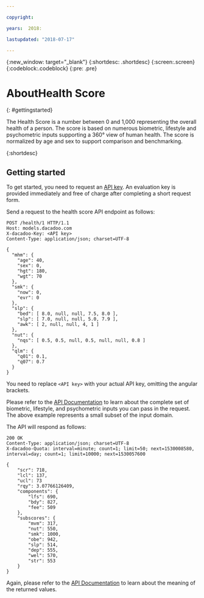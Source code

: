 ```yaml
---

copyright:

years:  2018:

lastupdated: "2018-07-17"

---
```


{:new_window: target="_blank"}
{:shortdesc: .shortdesc}
{:screen:.screen}
{:codeblock:.codeblock}
{:pre: .pre}

# AboutHealth Score
{: #gettingstarted}

The Health Score is a number between 0 and 1,000 representing the overall health of a person. The score is based on numerous biometric, lifestyle and psychometric inputs supporting a 360° view of human health. The score is normalized by age and sex to support comparison and benchmarking.

{:shortdesc}

## Getting started

To get started, you need to request an [API key](https://models.dacadoo.com/doc/key). An evaluation key is provided immediately and free of charge after completing a short request form.

Send a request to the health score API endpoint as follows:

```
POST /health/1 HTTP/1.1
Host: models.dacadoo.com
X-dacadoo-Key: <API key>
Content-Type: application/json; charset=UTF-8

{
  "mhm": {
    "age": 40,
    "sex": 0,
    "hgt": 180,
    "wgt": 70
  },
  "smk": {
    "now": 0,
    "evr": 0
  },
  "slp": {
    "bed": [ 8.0, null, null, 7.5, 8.0 ],
    "slp": [ 7.0, null, null, 5.0, 7.9 ],
    "awk": [ 2, null, null, 4, 1 ]
  },
  "nut": {
    "nqs": [ 0.5, 0.5, null, 0.5, null, null, 0.8 ]
  },
  "qlm": {
    "q01": 0.1,
    "q07": 0.7
  }
}
```

You need to replace `<API key>` with your actual API key, omitting the angular brackets.

Please refer to the [API Documentation](https://models.dacadoo.com/health/) to learn about the complete set of biometric, lifestyle, and psychometric inputs you can pass in the request. The above example represents a small subset of the input domain.

The API will respond as follows:

```
200 OK
Content-Type: application/json; charset=UTF-8
X-dacadoo-Quota: interval=minute; count=1; limit=50; next=1530008580, interval=day; count=1; limit=10000; next=1530057600

{
	"scr": 718,
	"lcl": 137,
	"ucl": 73
	"rqy": 3.07766126409,
	"components": {
		"lfs": 690,
		"bdy": 827,
		"fee": 509
	},
	"subscores": {
		"mvm": 317,
		"nut": 550,
		"smk": 1000,
		"obe": 942,
		"slp": 514,
		"dep": 555,
		"wel": 570,
		"str": 553
	}
}
```

Again, please refer to the [API Documentation](https://models.dacadoo.com/health/) to learn about the meaning of the returned values.

